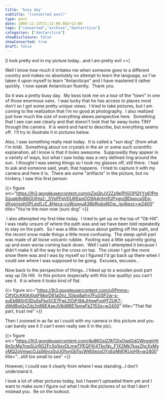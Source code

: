 ```yaml
---
title: 'busy day'
subtitle: "(converted post)"
type: post
date: 2009-11-23T21:12:00.002+13:00
tags: ["converted","archive","dantarctica"]
categories: ["dantarctica"]
showDisclosure: false
showConverted: true
draft: false
---
```


\[I look pretty evil in my picture today...and I am pretty evil >>\]  
  
Well I know how much it irritates me when someone goes to a different country and makes no absolutely no attempt to learn the language, so I've taken it upon myself to learn "Antarctican" and I have mastered it rather quickly.  I now speak Antarctican fluently.  Thank you.  
  
So it was a pretty busy day.  My boss took me on a tour of the "town" in one of those enormous vans.  I was lucky that he has access to places most don't so I got some pretty unique views.  I tried to take pictures, but I am coming to the realization that I'm no good at photography.  I also realized just how much the size of everything skews perspective here.  Something that I see can see clearly and that doesn't look that far away looks TINY through the camera.  It is weird and hard to describe, but everything seems off.  I'll try to illustrate it in pictures below.  
  
Also, I saw something really neat today.  It is called a "sun dog" (from what I'm told).  Something about ice crystals in the air or some such scientific explanation, all I know is that it looks awesome.  Supposedly they appear in a variety of ways, but what I saw today was a very defined ring around the sun.  I thought I was seeing things so I took my glasses off, still there.  I had to ask and someone said, yeah, that happens.  I tried to capture it with my camera and here it is.  There are some "artifacts" in the picture, but no trickery, I saw this first person:  

{{< figure src="https://lh3.googleusercontent.com/pZjsQhJV2Zz9e1PjGOPQYYx61PmSzugb9xB6GUlHq2-_5YpPFpVDUKEpqOO9A4rjImjfUPvgnzBDppcuGEq-dXxqrixohOPLesfLrZ_4Heca-cuWuqyuA36bRjubsNOw_jsy8wzc=w2400" title="You're the man now (sun) dog" >}}

  
 I also attempted my first hike today.  I tried to get up on the top of "Ob Hill".  I was really unsure of where the path was and we have been told repeatedly to stay on the path.  So I was a little nervous about getting off the path, and the recent snow made things a little more confusing.  The steep uphill part was made of all loose volcanic rubble.  Footing was a little squirrelly going up and even worse coming back down.  Well I said I attempted it because I didn't make it all the way to the cross on top.  The closer I got the more snow there was and I was by myself so I figured I'd go back up there when I could see where I was supposed to be going.  Excuses, excuses...  
  
Now back to the perspective of things...I hiked up to a wooden post part way up Ob Hill.  In this picture (especially with this low quality) you can't see it.  It is where it looks kind of flat.  

{{< figure src="https://lh3.googleusercontent.com/u0Pmmo-CtfVOcKKlAXlgtFMprD61aDhz_1Glpp8afrn7FuGSP2w-s-suEbB80r03Du5sFko5CE7FwLDOjFt9AJHqwFypYFZUK7-dWdBiqQsZdz2nR6EAseJV8d9BE7emeFkZ152e=w2400" title="That flat part, trust me" >}}

  
Then I zoomed in as far as I could with my camera in this picture and you can barely see it (I can't even really see it in the pic).  

{{< figure src="https://lh3.googleusercontent.com/4p8KGsQ7ATDlxOqdGdGWoggIrHI8nScMa7nwSlJrRG2FcSp1iqvDLmwTPEQFKi4TbcNc_F1X2Mb7ksxZhcXxMsvMQ2pVmwcOJaS6nrz0uUGfynGbTscWt6SezoOYxEpMi81KUoH9=w2400" title="...still too small to see" >}}

  
However, I could see it clearly from where I was standing...I don't understand it.  
  
I took a lot of other pictures today, but I haven't uploaded them yet and I want to make sure I figure out what I took the pictures of so that I don't mislead you.  Be on the lookout.